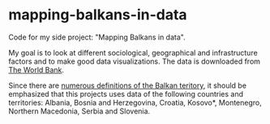 # mapping-balkans-in-data
Code for my side project: "Mapping Balkans in data". 

My goal is to look at different sociological, geographical and infrastructure factors and to make good data visualizations. The data is downloaded from [The World Bank][1]. 

Since there are [numerous definitions of the Balkan teritory][2], it should be emphasized that this projects uses data of the following countries and territories: Albania, Bosnia and Herzegovina, Croatia, Kosovo*, Montenegro, Northern Macedonia, Serbia and Slovenia. 

[1]: http://www.worldbank.org/
[2]: https://en.wikipedia.org/wiki/Balkans#Definitions_and_boundaries
